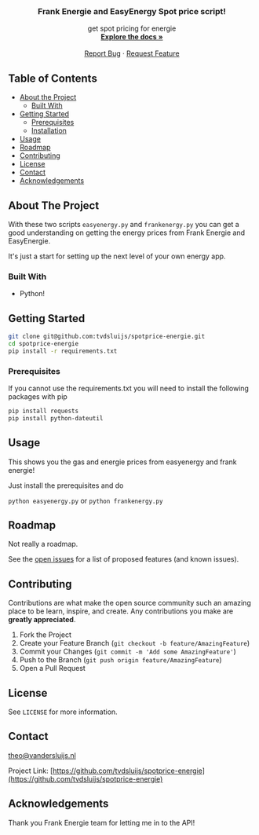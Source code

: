 <!-- PROJECT LOGO -->
<br />
<p align="center">
  <h3 align="center">Frank Energie and EasyEnergy Spot price script!</h3>

  <p align="center">
    get spot pricing for energie
    <br />
    <a href="https://github.com/tvdsluijs/spotprice-energie"><strong>Explore the docs »</strong></a>
    <br />
    <br />
    <a href="https://github.com/tvdsluijs/spotprice-energie/issues">Report Bug</a>
    ·
    <a href="https://github.com/tvdsluijs/spotprice-energie/issues">Request Feature</a>
  </p>
</p>


<!-- TABLE OF CONTENTS -->
## Table of Contents

* [About the Project](#about-the-project)
  * [Built With](#built-with)
* [Getting Started](#getting-started)
  * [Prerequisites](#prerequisites)
  * [Installation](#installation)
* [Usage](#usage)
* [Roadmap](#roadmap)
* [Contributing](#contributing)
* [License](#license)
* [Contact](#contact)
* [Acknowledgements](#acknowledgements)


<!-- ABOUT THE PROJECT -->
## About The Project

With these two scripts `easyenergy.py` and `frankenergy.py` you can get a good understanding on getting the energy prices from Frank Energie and EasyEnergie.

It's just a start for setting up the next level of your own energy app.


### Built With

* Python!


<!-- GETTING STARTED -->
## Getting Started

```sh
git clone git@github.com:tvdsluijs/spotprice-energie.git
cd spotprice-energie
pip install -r requirements.txt
```

### Prerequisites

If you cannot use the requirements.txt you will need to install the following packages with pip

```sh
pip install requests
pip install python-dateutil
```


<!-- USAGE EXAMPLES -->
## Usage

This shows you the gas and energie prices from easyenergy and frank energie!

Just install the prerequisites and do

`python easyenergy.py`
or
`python frankenergy.py`


<!-- ROADMAP -->
## Roadmap

Not really a roadmap.

See the [open issues](https://github.com/tvdsluijs/spotprice-energie/issues) for a list of proposed features (and known issues).


<!-- CONTRIBUTING -->
## Contributing

Contributions are what make the open source community such an amazing place to be learn, inspire, and create. Any contributions you make are **greatly appreciated**.

1. Fork the Project
2. Create your Feature Branch (`git checkout -b feature/AmazingFeature`)
3. Commit your Changes (`git commit -m 'Add some AmazingFeature'`)
4. Push to the Branch (`git push origin feature/AmazingFeature`)
5. Open a Pull Request



<!-- LICENSE -->
## License

See `LICENSE` for more information.



<!-- CONTACT -->
## Contact
theo@vandersluijs.nl

Project Link: [https://github.com/tvdsluijs/spotprice-energie](https://github.com/tvdsluijs/spotprice-energie)


<!-- ACKNOWLEDGEMENTS -->
## Acknowledgements

Thank you Frank Energie team for letting me in to the API!
